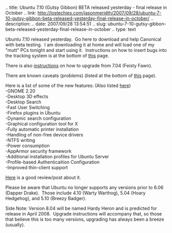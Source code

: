 .. title: Ubuntu 7.10 (Gutsy Gibbon) BETA released yesterday - final release in October
.. link: http://lostechies.com/jasonmeridth/2007/09/28/ubuntu-7-10-gutsy-gibbon-beta-released-yesterday-final-release-in-october/
.. description: 
.. date: 2007/09/28 13:54:51
.. slug: ubuntu-7-10-gutsy-gibbon-beta-released-yesterday-final-release-in-october
.. type: text


Ubuntu 7.10 released yesterday.  Go here to download and help Canonical with beta testing.  I am downloading it at home and will load one of my "mutt" PCs tonight and start using it.  Instructions on how to insert bugs into the tracking system is at the bottom of [this](http://www.ubuntu.com/testing/gutsybeta) page.

There is also [instructions](https://help.ubuntu.com/community/GutsyUpgrades) on how to upgrade from 7.04 (Feisty Fawn).

There are known caveats (problems) (listed at the bottom of [this](http://www.ubuntu.com/testing/gutsybeta) page).

Here is a list of some of the new features: (Also listed [here](http://www.ubuntu.com/testing/gutsybeta))  
-GNOME 2.20  
-Desktop 3D effects  
-Desktop Search  
-Fast User Switching  
-Firefox plugins in Ubuntu  
-Dynamic search configuration  
-Graphical configuration tool for X   
-Fully automatic printer installation  
-Handling of non-free device drivers  
-NTFS writing  
-Power consumption  
-AppArmor security framework  
-Additional installation profiles for Ubuntu Server  
-Profile-based Authenticaition Configuration  
-Improved thin-client support

[Here](http://www.reviewlinux.com/?m=show&id=7302) is a good review/post about it.

Please be aware that Ubuntu no longer supports any versions prior to 6.06 (Dapper Drake).  Those include 4.10 (Warty Warthog), 5.04 (Hoary Hedgehog), and 5.10 (Breezy Badger).

Side Note: Version 8.04 will be named Hardy Heron and is predicted for release in April 2008.  Upgrade instructions will accompany that, so those that believe this is too many versions, upgrading has always been a breeze (usually).